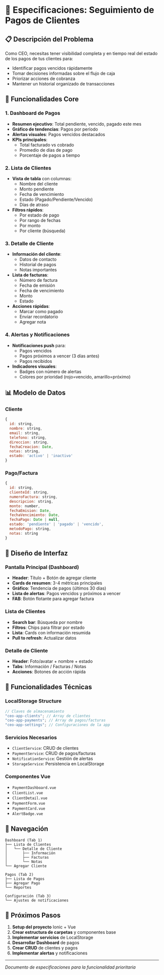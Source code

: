# 🎯 Especificaciones: Seguimiento de Pagos de Clientes

## 📋 Descripción del Problema

Como CEO, necesitas tener visibilidad completa y en tiempo real del estado de los pagos de tus clientes para:

- Identificar pagos vencidos rápidamente
- Tomar decisiones informadas sobre el flujo de caja
- Priorizar acciones de cobranza
- Mantener un historial organizado de transacciones

## 🎨 Funcionalidades Core

### 1. Dashboard de Pagos

- **Resumen ejecutivo**: Total pendiente, vencido, pagado este mes
- **Gráfico de tendencias**: Pagos por período
- **Alertas visuales**: Pagos vencidos destacados
- **KPIs principales**:
  - Total facturado vs cobrado
  - Promedio de días de pago
  - Porcentaje de pagos a tiempo

### 2. Lista de Clientes

- **Vista de tabla** con columnas:
  - Nombre del cliente
  - Monto pendiente
  - Fecha de vencimiento
  - Estado (Pagado/Pendiente/Vencido)
  - Días de atraso
- **Filtros rápidos**:
  - Por estado de pago
  - Por rango de fechas
  - Por monto
  - Por cliente (búsqueda)

### 3. Detalle de Cliente

- **Información del cliente**:
  - Datos de contacto
  - Historial de pagos
  - Notas importantes
- **Lista de facturas**:
  - Número de factura
  - Fecha de emisión
  - Fecha de vencimiento
  - Monto
  - Estado
- **Acciones rápidas**:
  - Marcar como pagado
  - Enviar recordatorio
  - Agregar nota

### 4. Alertas y Notificaciones

- **Notificaciones push** para:
  - Pagos vencidos
  - Pagos próximos a vencer (3 días antes)
  - Pagos recibidos
- **Indicadores visuales**:
  - Badges con número de alertas
  - Colores por prioridad (rojo=vencido, amarillo=próximo)

## 📊 Modelo de Datos

### Cliente

```javascript
{
  id: string,
  nombre: string,
  email: string,
  telefono: string,
  direccion: string,
  fechaCreacion: Date,
  notas: string,
  estado: 'activo' | 'inactivo'
}
```

### Pago/Factura

```javascript
{
  id: string,
  clienteId: string,
  numeroFactura: string,
  descripcion: string,
  monto: number,
  fechaEmision: Date,
  fechaVencimiento: Date,
  fechaPago: Date | null,
  estado: 'pendiente' | 'pagado' | 'vencido',
  metodoPago: string,
  notas: string
}
```

## 🎨 Diseño de Interfaz

### Pantalla Principal (Dashboard)

- **Header**: Título + Botón de agregar cliente
- **Cards de resumen**: 3-4 métricas principales
- **Gráfico**: Tendencia de pagos (últimos 30 días)
- **Lista de alertas**: Pagos vencidos y próximos a vencer
- **FAB**: Botón flotante para agregar factura

### Lista de Clientes

- **Search bar**: Búsqueda por nombre
- **Filtros**: Chips para filtrar por estado
- **Lista**: Cards con información resumida
- **Pull to refresh**: Actualizar datos

### Detalle de Cliente

- **Header**: Foto/avatar + nombre + estado
- **Tabs**: Información / Facturas / Notas
- **Acciones**: Botones de acción rápida

## 🔧 Funcionalidades Técnicas

### LocalStorage Structure

```javascript
// Claves de almacenamiento
"ceo-app-clients"; // Array de clientes
"ceo-app-payments"; // Array de pagos/facturas
"ceo-app-settings"; // Configuraciones de la app
```

### Servicios Necesarios

- `ClientService`: CRUD de clientes
- `PaymentService`: CRUD de pagos/facturas
- `NotificationService`: Gestión de alertas
- `StorageService`: Persistencia en LocalStorage

### Componentes Vue

- `PaymentDashboard.vue`
- `ClientList.vue`
- `ClientDetail.vue`
- `PaymentForm.vue`
- `PaymentCard.vue`
- `AlertBadge.vue`

## 📱 Navegación

```
Dashboard (Tab 1)
├── Lista de Clientes
│   └── Detalle de Cliente
│       ├── Información
│       ├── Facturas
│       └── Notas
└── Agregar Cliente

Pagos (Tab 2)
├── Lista de Pagos
├── Agregar Pago
└── Reportes

Configuración (Tab 3)
└── Ajustes de notificaciones
```

## 🚀 Próximos Pasos

1. **Setup del proyecto** Ionic + Vue
2. **Crear estructura de carpetas** y componentes base
3. **Implementar servicios** de LocalStorage
4. **Desarrollar Dashboard** de pagos
5. **Crear CRUD** de clientes y pagos
6. **Implementar alertas** y notificaciones

---

_Documento de especificaciones para la funcionalidad prioritaria_
